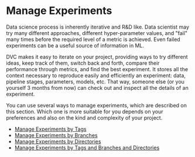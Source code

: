 # Manage Experiments

Data science process is inherently iterative and R&D like. Data scientist may
try many different approaches, different hyper-parameter values, and "fail" many
times before the required level of a metric is achieved. Even failed experiments
can be a useful source of information in ML.

DVC makes it easy to iterate on your project, providing ways to try different
ideas, keep track of them, switch back and forth, compare their performance
through metrics, and find the best experiment. It stores all the context
necessary to reproduce easily and efficiently an experiment: data, pipeline
stages, parameters, models, etc. That way, someone else (or you yourself 3
months from now) can check out and inspect all the details of an experiment.

You can use several ways to manage experiments, which are described on this
section. Which one is more suitable for you depends on your preferences and also
on the kind and complexity of your project.

- [Manage Experiments by Tags](/doc/user-guide/experiments/tags)
- [Manage Experiments by Branches](/doc/user-guide/experiments/branches)
- [Manage Experiments by Directories](/doc/user-guide/experiments/dirs)
- [Manage Experiments by Tags and Branches and Directories](/doc/user-guide/experiments/mixed)
